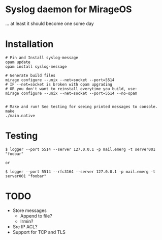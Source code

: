 # Syslog daemon for MirageOS

... at least it should become one some day

# Installation
	# Pin and Install syslog-message
	opam update
	opam install syslog-message
	
	# Generate build files
	mirage configure --unix --net=socket --port=5514
	# IF --net=socket is broken with opam upgrading
	# OR you don't want to reinstall everytime you build, use:
	mirage configure --unix --net=socket --port=5514 --no-opam

	
	# Make and run! See testing for seeing printed messages to console.
	make
	./main.native

# Testing

	$ logger --port 5514 --server 127.0.0.1 -p mail.emerg -t server001 "foobar"

	or

	$ logger --port 5514 --rfc3164 --server 127.0.0.1 -p mail.emerg -t server001 "foobar"

# TODO

* Store messages
  - Append to file?
  - Irmin?
* Src IP ACL?
* Support for TCP and TLS
